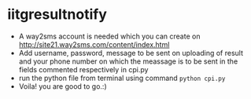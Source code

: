 # iitgresultnotify

- A way2sms account is needed which you can create on http://site21.way2sms.com/content/index.html
- Add username, password, message to be sent on uploading of result and your phone number on which the meassage is to be sent in the fields commented respectively in cpi.py 
- run the python file from terminal using command ``` python cpi.py ```
- Voila! you are good to go.:)
